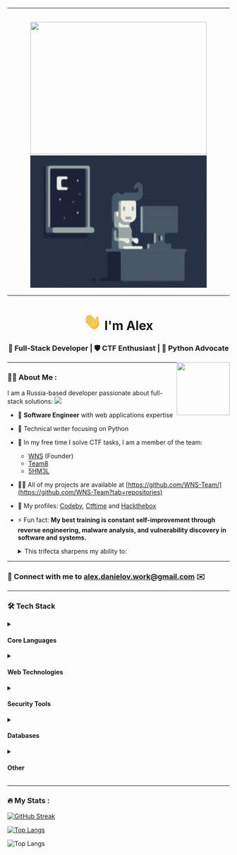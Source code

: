 <!-- center code math uml theme:white -->

---

<div align="center">
  <img src="https://komarev.com/ghpvc/?username=WNS-Team&style=flat-square&color=blue" alt=""/> 
  <div align="center"> 
    <img src="https://media.giphy.com/media/vzO0Vc8b2VBLi/giphy.gif" width="400" height="300"/>
    <img src="https://raw.githubusercontent.com/AVS1508/AVS1508/master/assets/Night-Coding.gif" width="400" height="300"/> 
  </div>  
</div>

---

<h1 align="center">
  <img src="https://raw.githubusercontent.com/ABSphreak/ABSphreak/master/gifs/Hi.gif" width="40"> 
  I'm Alex
</h1>

<h3 align="center">🔧 Full-Stack Developer | 🛡️ CTF Enthusiast | 🐍 Python Advocate</h3>

<img align="right" src="https://media.giphy.com/media/ukMiDlCmdv2og/giphy.gif" width="120" height="120">

---

### :man_technologist: About Me :
I am a Russia-based developer passionate about full-stack solutions: <img src="https://media.giphy.com/media/WUlplcMpOCEmTGBtBW/giphy.gif" width="30"> 

* 💼 **Software Engineer** with web applications expertise  
* 📝 Technical writer focusing on Python 
* 🎯 In my free time I solve CTF tasks, I am a member of the team:  
  + [WNS](https://ctftime.org/team/165585/) (Founder)
  + [Team8](https://ctftime.org/team/11807/)
  + [5HM3L](https://ctftime.org/team/151934/)
* 👨‍💻 All of my projects are available at [https://github.com/WNS-Team/](https://github.com/WNS-Team?tab=repositories)
* 📝 My profiles: [Codeby](https://codeby.games/users/WNS), [Ctftime](https://ctftime.org/team/165585/) and [Hackthebox](https://app.hackthebox.com/profile/813050)
* ⚡ Fun fact: 
**My best training is constant self-improvement through reverse engineering, malware analysis, and vulnerability discovery in software and systems.**
  <details>
    <summary>This trifecta sharpens my ability to:</summary>

        🔍 Deconstruct malicious code (understanding attack vectors and payload behavior),
        🛠️ Identify security flaws (exploring memory corruption, logic errors, and misconfigurations),
        💡 Develop mitigations (bridging offensive insights with defensive strategies).

        By dissecting threats and probing for weaknesses, 
        I refine my skills in both exploiting and hardening systems — 
        a cycle that fuels growth in cybersecurity.

  </details>

---

### 🧾 Connect with me to [alex.danielov.work@gmail.com](mailto:alex.danielov.work@gmail.com) ✉️

---

### 🛠️ Tech Stack

<details>
  <summary> 

  #### Core Languages
  
  </summary>
    <img src="https://github.com/devicons/devicon/blob/master/icons/python/python-original-wordmark.svg" title="Python" **alt="python" width="40" height="40"/>
    <img src="https://github.com/devicons/devicon/blob/master/icons/javascript/javascript-original.svg" title="JavaScript" alt="javascript" width="40" height="40"/>&nbsp;
    <img src="https://github.com/devicons/devicon/blob/master/icons/java/java-original-wordmark.svg" title="Java" alt="java" width="40" height="40"/>&nbsp;
    <img src="https://raw.githubusercontent.com/devicons/devicon/master/icons/cplusplus/cplusplus-original.svg" title="C++" alt="cplusplus" width="40" height="40"/>
    <img src="https://raw.githubusercontent.com/devicons/devicon/master/icons/csharp/csharp-original.svg" title="C#" alt="csharp" width="40" height="40"/>
</details>

<details>
  <summary> 

  #### Web Technologies 

  </summary>
    <img src="https://github.com/devicons/devicon/blob/master/icons/react/react-original.svg" title="React" **alt="react" width="40" height="40"/>
    <img src="https://github.com/devicons/devicon/blob/master/icons/flask/flask-original.svg" title="Flask" alt="flask" width="40" height="40"/>
    <img src="https://github.com/devicons/devicon/blob/master/icons/nodejs/nodejs-original-wordmark.svg" title="NodeJS" alt="nodejs" width="40" height="40"/>&nbsp;
    <img src="https://cdn.worldvectorlogo.com/logos/django.svg" title="Django" alt="django" width="40" height="40"/>
    <img src="https://github.com/devicons/devicon/blob/master/icons/html5/html5-plain-wordmark.svg" title="HTML" **alt="html" width="40" height="40"/>
    <img src="https://github.com/devicons/devicon/blob/master/icons/css3/css3-plain-wordmark.svg" title="CSS" **alt="css" width="40" height="40"/>
    <img src="https://raw.githubusercontent.com/devicons/devicon/master/icons/php/php-original.svg" title="PHP" alt="php" width="40" height="40"/>

</details>

<details>
  <summary> 

  #### Security Tools
    
  </summary>
    <img src="https://img.icons8.com/?size=100&id=101665&format=png&color=000000" title="Kali Linux" **alt="kali linux" width="40" height="40"/>
    <img src="https://img.icons8.com/?size=100&id=41078&format=png&color=000000" title="Burp Suite" **alt="burp suite" width="40" height="40"/>
    <img src="https://img.icons8.com/?size=100&id=PW0ChfedZvTh&format=png&color=000000" title="Metasploit" **alt="metasploit" width="40" height="40"/>
</details>

<details>
  <summary> 

  #### Databases

  </summary>
    <img src="https://raw.githubusercontent.com/devicons/devicon/master/icons/postgresql/postgresql-original-wordmark.svg" title="Postgresql" alt="postgresql" width="40" height="40"/>
    <img src="https://www.vectorlogo.zone/logos/mariadb/mariadb-icon.svg" title="Mariadb" alt="mariadb" width="40" height="40"/>
    <img src="https://github.com/devicons/devicon/blob/master/icons/mysql/mysql-original-wordmark.svg" title="MySQL"  alt="mysql" width="40" height="40"/>&nbsp;
</details>

<details>
  <summary> 

  #### Other

  </summary>
    <img src="https://icongr.am/devicon/windows8-original.svg?size=40&color=currentColor" title="Windows" alt="windows" width="40" height="40"/>
    <img src="https://raw.githubusercontent.com/devicons/devicon/master/icons/linux/linux-original.svg" title="Linux" alt="linux" width="40" height="40"/>
    <img src="https://raw.githubusercontent.com/devicons/devicon/master/icons/docker/docker-original-wordmark.svg" title="Docker" alt="docker" width="40" height="40"/>
    <img src="https://github.com/devicons/devicon/blob/master/icons/visualstudio/visualstudio-plain.svg" title="Visual Studio" **alt="visual studio" width="40" height="40"/>
    <img src="https://raw.githubusercontent.com/devicons/devicon/master/icons/photoshop/photoshop-line.svg" title="Photoshop" alt="photoshop" width="40" height="40"/>
    <img src="https://github.com/devicons/devicon/blob/master/icons/unity/unity-original.svg" title="Unity" alt="unity" width="40" height="40"/> 
    <img src="https://github.com/devicons/devicon/blob/master/icons/bash/bash-original.svg"  title="Bash" alt="bash" width="40" height="40"/>
    <img src="https://www.vectorlogo.zone/logos/heroku/heroku-icon.svg" title="Heroku" alt="heroku" width="40" height="40"/>
    <img src="https://raw.githubusercontent.com/devicons/devicon/master/icons/android/android-original-wordmark.svg"  title="Android" alt="android" width="40" height="40"/>
    <img src="https://github.com/devicons/devicon/blob/master/icons/git/git-original-wordmark.svg" title="Git" **alt="git" width="40" height="40"/>
</details>

---
 
### :fire: My Stats :
[![GitHub Streak](http://github-readme-streak-stats.herokuapp.com?user=WNS-Team&theme=dark&hide_border=true)](https://git.io/streak-stats)

[![Top Langs](https://github-readme-stats.vercel.app/api/top-langs/?username=WNS-Team&layout=compact&theme=vision-friendly-dark)](https://github.com/anuraghazra/github-readme-stats)

![Top Langs](https://github-readme-stats.vercel.app/api?username=wns-team&show_icons=true&locale=en)




